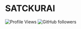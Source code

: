 # SATCKURAI
![Profile Views](https://komarev.com/ghpvc/?username=yourusername&color=blue)
![GitHub followers](https://img.shields.io/github/followers/yourusername?style=social)
